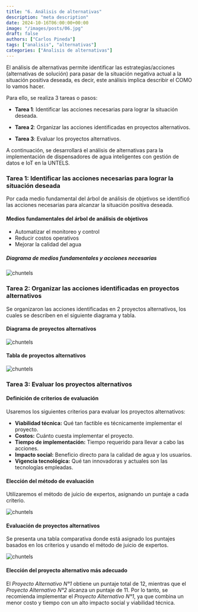 ```yaml
---
title: "6. Análisis de alternativas"
description: "meta description"
date: 2024-10-16T06:00:00+00:00
image: "/images/posts/06.jpg"
draft: false
authors: ["Carlos Pineda"]
tags: ["analisis", "alternativas"]
categories: ["Analisis de alternativas"]
---
```


El análisis de alternativas permite identificar las estrategias/acciones (alternativas de solución) para pasar de la situación negativa actual a la situación positiva deseada, es decir, este análisis implica describir el COMO lo vamos hacer.

Para ello, se realiza 3 tareas o pasos:

- **Tarea 1**: Identificar las acciones necesarias para lograr la situación deseada.

- **Tarea 2**: Organizar las acciones identificadas en proyectos alternativos.

- **Tarea 3**: Evaluar los proyectos alternativos.

A continuación, se desarrollará el análisis de alternativas para la implementación de dispensadores de agua inteligentes con gestión de datos e IoT en la UNTELS.

### Tarea 1: Identificar las acciones necesarias para lograr la situación deseada

Por cada medio fundamental del árbol de análisis de objetivos se identificó las acciones necesarias para alcanzar la situación positiva deseada.

#### Medios fundamentales del árbol de análisis de objetivos

- Automatizar el monitoreo y control
- Reducir costos operativos
- Mejorar la calidad del agua

##### Diagrama de medios fundamentales y acciones necesarias

![chuntels](/images/diagrama-medios-acciones.png)

### Tarea 2: Organizar las acciones identificadas en proyectos alternativos

Se organizaron las acciones identificadas en 2 proyectos alternativos, los cuales se describen en el siguiente diagrama y tabla.

#### Diagrama de proyectos alternativos

![chuntels](/images/diagrama-proyectos-alternativos.png)

#### Tabla de proyectos alternativos

![chuntels](/images/tabla-proyectos-alternativos.png)

### Tarea 3: Evaluar los proyectos alternativos

#### Definición de criterios de evaluación

Usaremos los siguientes criterios para evaluar los proyectos alternativos:

- **Viabilidad técnica:** Qué tan factible es técnicamente implementar el proyecto.
- **Costos:** Cuánto cuesta implementar el proyecto.
- **Tiempo de implementación:** Tiempo requerido para llevar a cabo las acciones.
- **Impacto social:** Beneficio directo para la calidad de agua y los usuarios.
- **Vigencia tecnológica:** Qué tan innovadoras y actuales son las tecnologías empleadas.

#### Elección del método de evaluación

Utilizaremos el método de juicio de expertos, asignando un puntaje a cada criterio.

![chuntels](/images/tabla-criterios-evaluacion.png)

#### Evaluación de proyectos alternativos

Se presenta una tabla comparativa donde está asignado los puntajes basados en los criterios y usando el método de juicio de expertos.

![chuntels](/images/tabla-evaluacion-proyectos.png)

#### Elección del proyecto alternativo más adecuado

El *Proyecto Alternativo N°1* obtiene un puntaje total de 12, mientras que el *Proyecto Alternativo N°2* alcanza un puntaje de 11. Por lo tanto, se recomienda implementar el *Proyecto Alternativo N°1*, ya que combina un menor costo y tiempo con un alto impacto social y viabilidad técnica.
